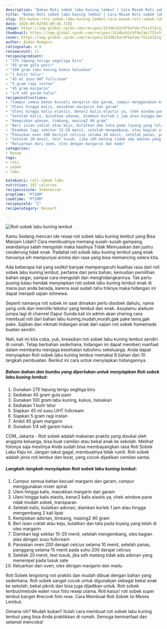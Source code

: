 ```yaml
---
description: "Bahan Roti sobek labu kuning lembut | Cara Masak Roti sobek labu kuning lembut Yang Lezat Sekali"
title: "Bahan Roti sobek labu kuning lembut | Cara Masak Roti sobek labu kuning lembut Yang Lezat Sekali"
slug: 852-bahan-roti-sobek-labu-kuning-lembut-cara-masak-roti-sobek-labu-kuning-lembut-yang-lezat-sekali
date: 2020-09-02T05:09:45.719Z
image: https://img-global.cpcdn.com/recipes/153dbcb3c9f9afa6/751x532cq70/roti-sobek-labu-kuning-lembut-foto-resep-utama.jpg
thumbnail: https://img-global.cpcdn.com/recipes/153dbcb3c9f9afa6/751x532cq70/roti-sobek-labu-kuning-lembut-foto-resep-utama.jpg
cover: https://img-global.cpcdn.com/recipes/153dbcb3c9f9afa6/751x532cq70/roti-sobek-labu-kuning-lembut-foto-resep-utama.jpg
author: Aiden Rodgers
ratingvalue: 4.9
reviewcount: 11
recipeingredient:
- "275 tepung terigu segitiga biru"
- "45 gram gula pasir"
- "100 gram labu kuning kukus haluskan"
- "1 butir telur"
- "45 ml susu UHT fullcream"
- "5 gram ragi instan"
- "45 gram margarin"
- "1/4 sdt garam halus"
recipeinstructions:
- "Campur semua bahan kecuali margarin dan garam, campur menggunakan mixer spiral"
- "Uleni hingga kalis, masukkan margarin dan garam"
- "Uleni hingga kalis elastis, benar2 kalis elastis ya, chek window pane ndak mudah sobek, transparan"
- "Setelah kalis, bulatkan adonan, diamkan kurleb 1 jam atau hingga mengembang 2 kali lipat"
- "Kempiskan adonan, timbang, masing2 40 gram"
- "Beri isian coklat atau keju, bulatkan dan tata pada loyang yang telah di oles margarin"
- "Diamkan lagi sekitar 15-20 menit, setelah mengembang, oles bagian atas dengan susu fullcream"
- "Panaskan oven 200 derajat celcius selama 10 menit, setelah panas, panggang selama 15 menit pada suhu 200 derajat celcius"
- "Setelah 20 menit, test tusuk, jika sdh matang tidak ada adonan yang menempel pada tusuk sate"
- "Keluarkan dari oven, oles dengan margarin dan madu"
categories:
- Resep
tags:
- roti
- sobek
- labu

katakunci: roti sobek labu 
nutrition: 197 calories
recipecuisine: Indonesian
preptime: "PT18M"
cooktime: "PT30M"
recipeyield: "2"
recipecategory: Dessert

---
```



![Roti sobek labu kuning lembut](https://img-global.cpcdn.com/recipes/153dbcb3c9f9afa6/751x532cq70/roti-sobek-labu-kuning-lembut-foto-resep-utama.jpg)

Kamu Sedang mencari ide resep roti sobek labu kuning lembut yang Bisa Manjain Lidah? Cara membuatnya memang susah-susah gampang. seandainya salah mengolah maka hasilnya Tidak Memuaskan dan justru cenderung tidak enak. Padahal roti sobek labu kuning lembut yang enak harusnya sih mempunyai aroma dan rasa yang bisa memancing selera kita.

Ada beberapa hal yang sedikit banyak mempengaruhi kualitas rasa dari roti sobek labu kuning lembut, pertama dari jenis bahan, kemudian pemilihan bahan segar, sampai cara mengolah dan menghidangkannya. Tak perlu pusing kalau hendak menyiapkan roti sobek labu kuning lembut enak di mana pun anda berada, karena asal sudah tahu triknya maka hidangan ini dapat menjadi sajian istimewa.

Seperti namanya roti sobek ini saat dimakan perlu disobek dahulu, nama yang unik dan memiliki tekstur yang lembut dan enak. Assalamu alaikum jumpa lagi di channel Dapur Sunda kali ini admin akan sharing cara membuat roti dari bahan labu kuning,mudah,murah,gak pake lama,gak pake. Sajikan dan nikmati hidangan enak dari sajian roti sobek homemade buatan sendiri.


Nah, kali ini kita coba, yuk, kreasikan roti sobek labu kuning lembut sendiri di rumah. Tetap berbahan sederhana, hidangan ini dapat memberi manfaat dalam membantu menjaga kesehatan tubuhmu sekeluarga. Anda dapat menyiapkan Roti sobek labu kuning lembut memakai 8 bahan dan 10 langkah pembuatan. Berikut ini cara untuk menyiapkan hidangannya.

<!--inarticleads1-->

##### Bahan-bahan dan bumbu yang diperlukan untuk menyiapkan Roti sobek labu kuning lembut:

1. Gunakan 275 tepung terigu segitiga biru
1. Sediakan 45 gram gula pasir
1. Gunakan 100 gram labu kuning, kukus, haluskan
1. Sediakan 1 butir telur
1. Siapkan 45 ml susu UHT fullcream
1. Siapkan 5 gram ragi instan
1. Ambil 45 gram margarin
1. Gunakan 1/4 sdt garam halus


COM, Jakarta - Roti sobek adalah makanan praktis yang disukai oleh anggota keluarga, bisa buat camilan atau bekal anak ke sekolah. Melihat fotonya saja mestinya Anda sudah bisa membayangkan rasa Roti Sobek Labu Keju ini. Jangan takut gagal, membuatnya tidak rumit. Roti sobek adalah jenis roti lembut dan lezat, yang cocok dijadikan cemilan santai. 

<!--inarticleads2-->

##### Langkah-langkah menyiapkan Roti sobek labu kuning lembut:

1. Campur semua bahan kecuali margarin dan garam, campur menggunakan mixer spiral
1. Uleni hingga kalis, masukkan margarin dan garam
1. Uleni hingga kalis elastis, benar2 kalis elastis ya, chek window pane ndak mudah sobek, transparan
1. Setelah kalis, bulatkan adonan, diamkan kurleb 1 jam atau hingga mengembang 2 kali lipat
1. Kempiskan adonan, timbang, masing2 40 gram
1. Beri isian coklat atau keju, bulatkan dan tata pada loyang yang telah di oles margarin
1. Diamkan lagi sekitar 15-20 menit, setelah mengembang, oles bagian atas dengan susu fullcream
1. Panaskan oven 200 derajat celcius selama 10 menit, setelah panas, panggang selama 15 menit pada suhu 200 derajat celcius
1. Setelah 20 menit, test tusuk, jika sdh matang tidak ada adonan yang menempel pada tusuk sate
1. Keluarkan dari oven, oles dengan margarin dan madu


Roti Sobek tergolong roti praktis dan mudah dibuat dengan bahan yang sederhana. Roti sobek sangat cocok untuk digunakjan sebagai bekal anak ke sekolah, bekal piknik dan bisa juga dijadikan untuk. Roti sobek lembut/metode water roux foto resep utama. Roti kasur/ roti sobek super lembut banget #recook foto rese. Cara Membuat Roti Sobek Isi Meses Lembut. 

Gimana nih? Mudah bukan? Itulah cara membuat roti sobek labu kuning lembut yang bisa Anda praktikkan di rumah. Semoga bermanfaat dan selamat mencoba!
